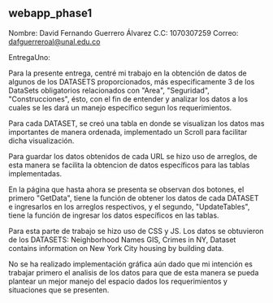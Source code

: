 ## webapp_phase1

Nombre: David Fernando Guerrero Álvarez
C.C: 1070307259
Correo: dafguerreroal@unal.edu.co

EntregaUno:

Para la presente entrega, centré mi trabajo en la obtención de datos de algunos de los DATASETS proporcionados, más especificamente 3 de los DataSets obligatorios relacionados con "Area", "Seguridad", "Construcciones", ésto, con el fin de entender y analizar los datos a los cuales se les dará un manejo específico segun los requerimientos.

Para cada DATASET, se creó una tabla en donde se visualizan los datos mas importantes de manera ordenada, implementado un Scroll para facilitar dicha visualización.

Para guardar los datos obtenidos de cada URL se hizo uso de arreglos, de esta manera se facilita la obtencion de datos específicos para las tablas implementadas.

En la página que hasta ahora se presenta se observan dos botones, el primero "GetData", tiene la función de obtener los datos de cada DATASET e ingresarlos en los arreglos respectivos, y el segundo, "UpdateTables", tiene la función de ingresar los datos específicos en las tablas.

Para esta parte de trabajo se hizo uso de CSS y JS.
Los datos se obtuvieron de los DATASETS: Neighborhood Names GIS, Crimes in NY, Dataset contains information on New York City housing by building data.

No se ha realizado implementación gráfica aún dado que mi intención es trabajar primero el analisis de los datos para que de esta manera se pueda plantear un mejor manejo del espacio dados los requerimientos y situaciones que se presenten.


